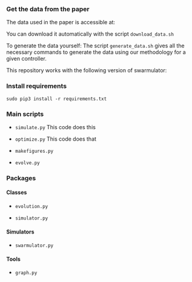 
### Get the data from the paper
The data used in the paper is accessible at:

You can download it automatically with the script ```download_data.sh```

To generate the data yourself:
The script ```generate_data.sh``` gives all the necessary commands to generate the data using our methodology for a given controller.

This repository works with the following version of swarmulator:

### Install requirements
```sudo pip3 install -r requirements.txt```

### Main scripts

 - ```simulate.py```
This code does this

 - ```optimize.py```
This code does that

 - ```makefigures.py```

 - ```evolve.py```

### Packages
#### Classes
 - ```evolution.py```

 - ```simulator.py```


#### Simulators
 - ```swarmulator.py```


#### Tools
 - ```graph.py```


